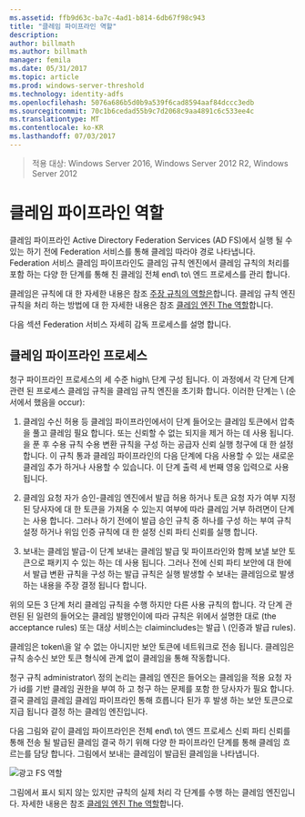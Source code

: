 ```yaml
---
ms.assetid: ffb9d63c-ba7c-4ad1-b814-6db67f98c943
title: "클레임 파이프라인 역할"
description: 
author: billmath
ms.author: billmath
manager: femila
ms.date: 05/31/2017
ms.topic: article
ms.prod: windows-server-threshold
ms.technology: identity-adfs
ms.openlocfilehash: 5076a686b5d0b9a539f6cad8594aaf84dccc3edb
ms.sourcegitcommit: 70c1b6cedad55b9c7d2068c9aa4891c6c533ee4c
ms.translationtype: MT
ms.contentlocale: ko-KR
ms.lasthandoff: 07/03/2017
---
```

>적용 대상: Windows Server 2016, Windows Server 2012 R2, Windows Server 2012

# <a name="the-role-of-the-claims-pipeline"></a>클레임 파이프라인 역할
클레임 파이프라인 Active Directory Federation Services \(AD FS\)에서 실행 될 수 있는 하기 전에 Federation 서비스를 통해 클레임 따라야 경로 나타냅니다. Federation 서비스 클레임 파이프라인도 클레임 규칙 엔진에서 클레임 규칙의 처리를 포함 하는 다양 한 단계를 통해 친 클레임 전체 end\ to\ 엔드 프로세스를 관리 합니다.  
  
클레임은 규칙에 대 한 자세한 내용은 참조 [주장 규칙의 역할은](The-Role-of-Claim-Rules.md)합니다. 클레임 규칙 엔진 규칙을 처리 하는 방법에 대 한 자세한 내용은 참조 [클레임 엔진 The 역할](The-Role-of-the-Claims-Engine.md)합니다.  
  
다음 섹션 Federation 서비스 자세히 감독 프로세스를 설명 합니다.  
  
## <a name="claims-pipeline-process"></a>클레임 파이프라인 프로세스  
청구 파이프라인 프로세스의 세 수준 high\ 단계 구성 됩니다. 이 과정에서 각 단계 단계 관련 된 프로세스 클레임 규칙을 클레임 규칙 엔진을 초기화 합니다. 이러한 단계는 \ (순서에서 했음을 occur\):  
  
1.  클레임 수신 허용 등 클레임 파이프라인에서이 단계 들어오는 클레임 토큰에서 압축을 풀고 클레임 필요 합니다. 또는 신뢰할 수 없는 되지을 제거 하는 데 사용 됩니다. 을 푼 후 수용 규칙 수용 변환 규칙을 구성 하는 공급자 신뢰 실행 청구에 대 한 설정 합니다. 이 규칙 통과 클레임 파이프라인의 다음 단계에 다음 사용할 수 있는 새로운 클레임 추가 하거나 사용할 수 있습니다. 이 단계 출력 세 번째 영웅 입력으로 사용 됩니다.  
  
2.  클레임 요청 자가 승인-클레임 엔진에서 발급 허용 하거나 토큰 요청 자가 여부 지정된 당사자에 대 한 토큰을 가져올 수 있는지 여부에 따라 클레임 거부 하려면이 단계는 사용 합니다. 그러나 하기 전에이 발급 승인 규칙 중 하나를 구성 하는 부여 규칙 설정 하거나 위임 인증 규칙에 대 한 설정 신뢰 파티 신뢰를 실행 합니다.  
  
3.  보내는 클레임 발급-이 단계 보내는 클레임 발급 및 파이프라인와 함께 보낼 보안 토큰으로 패키지 수 있는 하는 데 사용 됩니다. 그러나 전에 신뢰 파티 보안에 대 한에서 발급 변환 규칙을 구성 하는 발급 규칙은 실행 발생할 수 보내는 클레임으로 발생 하는 내용을 주장 결정 됩니다 합니다.  
  
위의 모든 3 단계 처리 클레임 규칙을 수행 하지만 다른 사용 규칙의 합니다. 각 단계 관련된 된 일련의 들어오는 클레임 발행인이에 따라 규칙은 위에서 설명한 대로 \(the acceptance rules\) 또는 대상 서비스는 claimincludes는 발급 \ (인증과 발급 rules\).  
  
클레임은 token\을 알 수 없는 아니지만 보안 토큰에 네트워크로 전송 됩니다. 클레임은 규칙 송수신 보안 토큰 형식에 관계 없이 클레임을 통해 작동합니다.  
  
청구 규칙 administrator\ 정의 논리는 클레임 엔진은 들어오는 클레임을 적용 요청 자가 id를 기반 클레임 권한을 부여 하 고 청구 하는 문제를 포함 한 당사자가 필요 합니다. 결국 클레임 클레임 클레임 파이프라인 통해 흐릅니다 된가 후 발생 하는 보안 토큰으로 지급 됩니다 결정 하는 클레임 엔진입니다.  
  
다음 그림와 같이 클레임 파이프라인은 전체 end\ to\ 엔드 프로세스 신뢰 파티 신뢰를 통해 전송 될 발급된 클레임 결국 하기 위해 다양 한 파이프라인 단계를 통해 클레임 흐르는를 담당 합니다. 그림에서 보내는 클레임이 발급된 클레임을 나타냅니다.  
  
![광고 FS 역할](media/adfs2_pipeline.gif)  
  
그림에서 표시 되지 않는 있지만 규칙의 실제 처리 각 단계를 수행 하는 클레임 엔진입니다. 자세한 내용은 참조 [클레임 엔진 The 역할](The-Role-of-the-Claims-Engine.md)합니다.  
  

